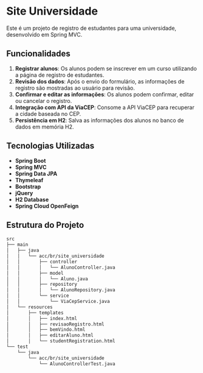 # Site Universidade

Este é um projeto de registro de estudantes para uma universidade, desenvolvido em Spring MVC.

## Funcionalidades

1. **Registrar alunos**: Os alunos podem se inscrever em um curso utilizando a página de registro de estudantes.
2. **Revisão dos dados**: Após o envio do formulário, as informações de registro são mostradas ao usuário para revisão.
3. **Confirmar e editar as informações**: Os alunos podem confirmar, editar ou cancelar o registro.
4. **Integração com API da ViaCEP**: Consome a API ViaCEP para recuperar a cidade baseada no CEP.
5. **Persistência em H2**: Salva as informações dos alunos no banco de dados em memória H2.

## Tecnologias Utilizadas

- **Spring Boot**
- **Spring MVC**
- **Spring Data JPA**
- **Thymeleaf**
- **Bootstrap**
- **jQuery**
- **H2 Database**
- **Spring Cloud OpenFeign**

## Estrutura do Projeto

```bash
src
├── main
│   ├── java
│   │   └── acc/br/site_universidade
│   │       ├── controller
│   │       │   └── AlunoController.java
│   │       ├── model
│   │       │   └── Aluno.java
│   │       ├── repository
│   │       │   └── AlunoRepository.java
│   │       └── service
│   │           └── ViaCepService.java
│   └── resources
│       ├── templates
│       │   ├── index.html
│       │   ├── revisaoRegistro.html
│       │   ├── bemVindo.html
│       │   ├── editarAluno.html
│       │   └── studentRegistration.html
└── test
    └── java
        └── acc/br/site_universidade
            └── AlunoControllerTest.java
